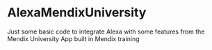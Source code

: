 # AlexaMendixUniversity
Just some basic code to integrate Alexa with some features from the Mendix University App built in Mendix training
